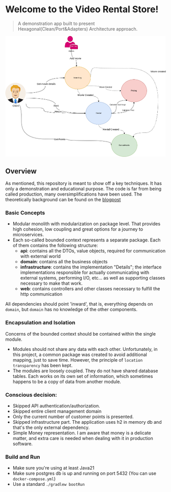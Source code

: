 # Welcome to the Video Rental Store!

> A demonstration app built to present Hexagonal(Clean/Port&Adapters) Architecture approach.

![img.png](docs/hexagonal.png)

## Overview

As mentioned, this repository is meant to show off a key techniques. It has only a demonstration and educational
purpose.
The code is far from being called production, many oversimplifications have been used.
The theoretically background can be found on the [blogpost](https://javacaptain.dev/2024/01/11/hexagonal-architecture-made-simple-practice/)

### Basic Concepts

* Modular monolith with modularization on package level. That provides high cohesion, low coupling
  and great options for a journey to microservices.
* Each so-called bounded context represents a separate package. Each of them contains the following structure:
    * __api__: contains all the DTOs, value objects, required for communication with external world
    * __domain__: contains all the business objects
    * __infrastructure__: contains the implementation "Details"; the interface implementations responsible for actually
      communicating with external systems, performing I/O, etc... as well as supporting classes necessary to make that
      work.
    * __web__: contains controllers and other classes necessary to fulfill the http communication

All dependencies should point 'inward', that is, everything depends on `domain`, but `domain` has no knowledge of the
other components.

### Encapsulation and Isolation

Concerns of the bounded context should be contained within the single module.

* Modules should not share any data with each other. Unfortunately, in this project, a common package was created to
  avoid additional mapping, just to save time. However, the principle of `location transparency` has been kept.
* The modules are loosely coupled. They do not have shared database tables. Each works on its own set of information,
  which sometimes happens to be a copy of data from another module.

### Conscious decision:

- Skipped API authentication/authorization.
- Skipped entire client management domain
- Only the current number of customer points is presented.
- Skipped infrastructure part. The application uses h2 in memory db and that's the only external dependency.
- Simple Money representation. I am aware that money is a delicate matter, and extra care is needed when dealing with it
  in production software.

### Build and Run
- Make sure you're using at least Java21
- Make sure postgres db is up and running on port 5432 (You can use `docker-compose.yml`)
- Use a standard `./gradlew bootRun`
